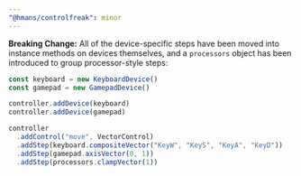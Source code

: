 ```yaml
---
"@hmans/controlfreak": minor
---
```


**Breaking Change:** All of the device-specific steps have been moved into instance methods on devices themselves, and a `processors` object has been introduced to group processor-style steps:

```ts
const keyboard = new KeyboardDevice()
const gamepad = new GamepadDevice()

controller.addDevice(keyboard)
controller.addDevice(gamepad)

controller
  .addControl("move", VectorControl)
  .addStep(keyboard.compositeVector("KeyW", "KeyS", "KeyA", "KeyD"))
  .addStep(gamepad.axisVector(0, 1))
  .addStep(processors.clampVector(1))
```
